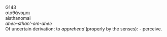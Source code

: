 G143  
αἰσθάνομαι  
aisthanomai  
*ahee-sthan‘-om-ahee*  
Of uncertain derivation; to *apprehend* (properly by the senses): -
perceive.  
